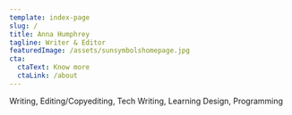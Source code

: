 ```yaml
---
template: index-page
slug: /
title: Anna Humphrey
tagline: Writer & Editor
featuredImage: /assets/sunsymbolshomepage.jpg
cta:
  ctaText: Know more
  ctaLink: /about
---
```


Writing, Editing/Copyediting, Tech Writing, Learning Design, Programming



